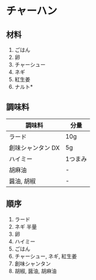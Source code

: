 # チャーハン

## 材料

1. ごはん
1. 卵
1. チャーシュー
1. ネギ
1. 紅生姜
1. ナルト*


## 調味料

| 調味料 | 分量 |
| --- | --- |
| ラード | 10g |
| 創味シャンタン DX | 5g |
| ハイミー | 1つまみ |
| 胡麻油 | - |
| 醤油, 胡椒 | - |

## 順序

1. ラード
1. ネギ 半量
1. 卵
1. ハイミー
1. ごはん
1. チャーシュー, ネギ, 紅生姜
1. 創味シャンタン
1. 胡椒, 醤油, 胡麻油
